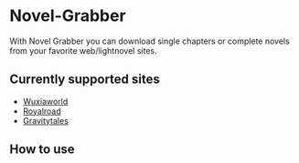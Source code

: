 # Novel-Grabber
With Novel Grabber you can download single chapters or complete novels from your favorite web/lightnovel sites.

## Currently supported sites
* [Wuxiaworld](https://wuxiaworld.com/)
* [Royalroad](https://royalroad.com/)
* [Gravitytales](https://gravitytales.com/)

## How to use

